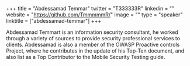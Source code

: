 +++
title = "Abdessamad Temmar"
twitter = "T333333R"
linkedin = ""
website = "https://github.com/TmmmmmR/"
image = ""
type = "speaker"
linktitle = ["abdessamad-temmar"]
+++

Abdessamad Temmart is an information security consultant, he worked through a variety of sources to provide security professional services to clients. Abdessamad is also a member of the OWASP Proactive controls Project, where he contributes in the update of his Top-Ten document, and also list as a Top Contributor to the Mobile Security Testing guide.
